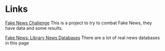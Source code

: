 # Links 
[Fake News Challenge](http://www.fakenewschallenge.org/) This is a project to try to combat Fake News, they have data and some results.

[Fake News: Library News Databases](http://aub.edu.lb.libguides.com/Fake-News/Library-Resources) There are a lot of real news databases in this page
 